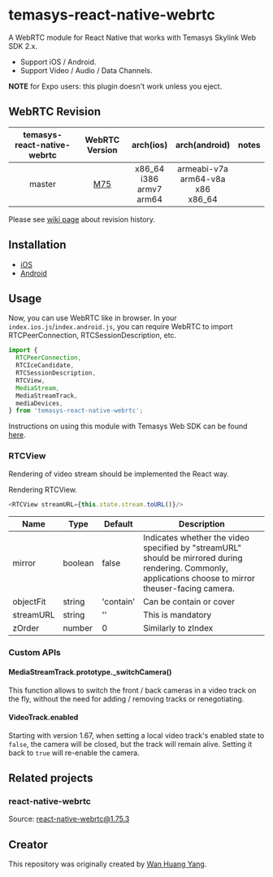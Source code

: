 # temasys-react-native-webrtc

A WebRTC module for React Native that works with Temasys Skylink Web SDK 2.x.
- Support iOS / Android.
- Support Video / Audio / Data Channels.

**NOTE** for Expo users: this plugin doesn't work unless you eject.

## WebRTC Revision

| temasys-react-native-webrtc | WebRTC Version | arch(ios) | arch(android)  | notes |
| :-------------: | :-------------:| :-----: | :-----: | :-----: |
| master | [M75](https://github.com/jitsi/webrtc/commit/0cd6ce4de669bed94ba47b88cb71b9be0341bb81) | x86_64<br>i386<br>armv7<br>arm64 | armeabi-v7a<br>arm64-v8a<br>x86<br>x86_64 | |

Please see [wiki page](https://github.com/react-native-webrtc/react-native-webrtc/wiki) about revision history.

## Installation

- [iOS](https://github.com/Temasys/temasys-react-native-webrtc-module/blob/master/Documentation/iOSInstallation.md)
- [Android](https://github.com/Temasys/temasys-react-native-webrtc-module/blob/master/Documentation/AndroidInstallation.md)

## Usage
Now, you can use WebRTC like in browser.
In your `index.ios.js`/`index.android.js`, you can require WebRTC to import RTCPeerConnection, RTCSessionDescription, etc.

```javascript
import {
  RTCPeerConnection,
  RTCIceCandidate,
  RTCSessionDescription,
  RTCView,
  MediaStream,
  MediaStreamTrack,
  mediaDevices,
} from 'temasys-react-native-webrtc';
```
Instructions on using this module with Temasys Web SDK can be found [here](https://github.com/Temasys/SkylinkJS).

### RTCView

Rendering of video stream should be implemented the React way.

Rendering RTCView.

```javascript
<RTCView streamURL={this.state.stream.toURL()}/>
```

| Name                           | Type             | Default                   | Description                                                                                                                                |
| ------------------------------ | ---------------- | ------------------------- | ------------------------------------------------------------------------------------------------------------------------------------------ |
| mirror                         | boolean          | false               | Indicates whether the video specified by "streamURL" should be mirrored during rendering. Commonly, applications choose to mirror theuser-facing camera.                                                                                                                       |
| objectFit                      | string           | 'contain'           | Can be contain or cover                                                                                                | 
| streamURL                      | string           | ''                  | This is mandatory                                                                                                                      |
| zOrder                         | number           | 0                   | Similarly to zIndex                                                                                              |


### Custom APIs

#### MediaStreamTrack.prototype._switchCamera()

This function allows to switch the front / back cameras in a video track
on the fly, without the need for adding / removing tracks or renegotiating.

#### VideoTrack.enabled

Starting with version 1.67, when setting a local video track's enabled state to
`false`, the camera will be closed, but the track will remain alive. Setting
it back to `true` will re-enable the camera.

## Related projects

### react-native-webrtc

Source: [react-native-webrtc@1.75.3](https://github.com/react-native-webrtc/react-native-webrtc/releases/tag/1.75.3)

## Creator
This repository was originally created by [Wan Huang Yang](https://github.com/oney/).
